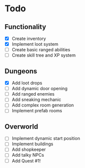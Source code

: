 # Todo

## Functionality

- [x] Create inventory
- [x] Implement loot system
- [ ] Create basic ranged abilities
- [ ] Create skill tree and XP system

## Dungeons

- [x] Add loot drops
- [ ] Add dynamic door opening
- [ ] Add ranged enemies
- [ ] Add sneaking mechanic
- [ ] Add complex room generation
- [ ] Implement prefab rooms

## Overworld

- [ ] Implement dynamic start position
- [ ] Implement buildings
- [ ] Add shopkeeper
- [ ] Add talky NPCs
- [ ] Add Quest #1!